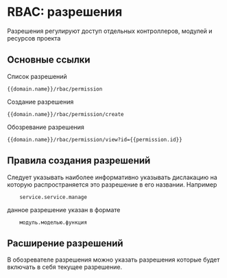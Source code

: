 RBAC: разрешения
==============

Разрешения регулируют доступ отдельных контроллеров, модулей и ресурсов проекта

## Основные ссылки

Список разрешений

```
{{domain.name}}/rbac/permission
```

Создание разрешения

```
{{domain.name}}/rbac/permission/create
```

Обозревание разрешения

```
{{domain.name}}/rbac/permission/view?id={{permission.id}}
```

## Правила создания разрешений

Следует указывать наиболее информативно указывать дислакацию на которую распространяется это 
разрешение в его названии.
Например
```
	service.service.manage
```

данное разрешение указан в формате
```
	модуль.моделью.функция
``` 

## Расширение разрешений

В обозревателе разрешения можно указать разрешения которые будет включать в себя текущее разрешение.